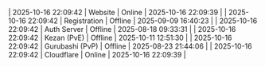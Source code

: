 | 2025-10-16 22:09:42 | Website | Online | 2025-10-16 22:09:39 |
| 2025-10-16 22:09:42 | Registration | Offline | 2025-09-09 16:40:23 |
| 2025-10-16 22:09:42 | Auth Server | Offline | 2025-08-18 09:33:31 |
| 2025-10-16 22:09:42 | Kezan (PvE) | Offline | 2025-10-11 12:51:30 |
| 2025-10-16 22:09:42 | Gurubashi (PvP) | Offline | 2025-08-23 21:44:06 |
| 2025-10-16 22:09:42 | Cloudflare | Online | 2025-10-16 22:09:39 |
